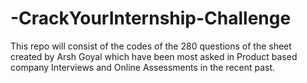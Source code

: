 # -CrackYourInternship-Challenge
This repo will consist of the codes of the 280 questions of the sheet created by Arsh Goyal which have been most asked in Product based company Interviews and Online Assessments in the recent past.
